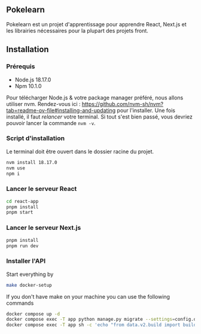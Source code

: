## Pokelearn

Pokelearn est un projet d'apprentissage pour apprendre React, Next.js et les librairies nécessaires pour la plupart des projets front.

## Installation

### Prérequis

- Node.js 18.17.0
- Npm 10.1.0

Pour télécharger Node.js & votre package manager préféré, nous allons utiliser nvm.
Rendez-vous ici : https://github.com/nvm-sh/nvm?tab=readme-ov-file#installing-and-updating pour l'installer.
Une fois installé, il faut *relancer* votre terminal. Si tout s'est bien passé, vous devriez pouvoir lancer la commande `nvm -v`.

### Script d'installation

Le terminal doit être ouvert dans le dossier racine du projet.

```bash
nvm install 18.17.0
nvm use
npm i
```

### Lancer le serveur React

```bash
cd react-app
pnpm install
pnpm start
```

### Lancer le serveur Next.js

```bash
pnpm install
pnpm run dev
```

### Installer l'API

Start everything by

```bash
make docker-setup
```

If you don't have make on your machine you can use the following commands

```bash
docker compose up -d
docker compose exec -T app python manage.py migrate --settings=config.docker-compose
docker compose exec -T app sh -c 'echo "from data.v2.build import build_all; build_all()" | python manage.py shell --settings=config.docker-compose'
```
